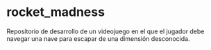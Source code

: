 # rocket_madness
Repositorio de desarrollo de un videojuego en el que el jugador debe navegar una nave para escapar de una dimensión desconocida.
